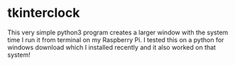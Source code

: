 # tkinterclock
This very simple python3 program creates a larger window with the system time I run it from terminal on my Raspberry Pi.
I tested this on a python for windows download which I installed recently and it also worked on that system!
